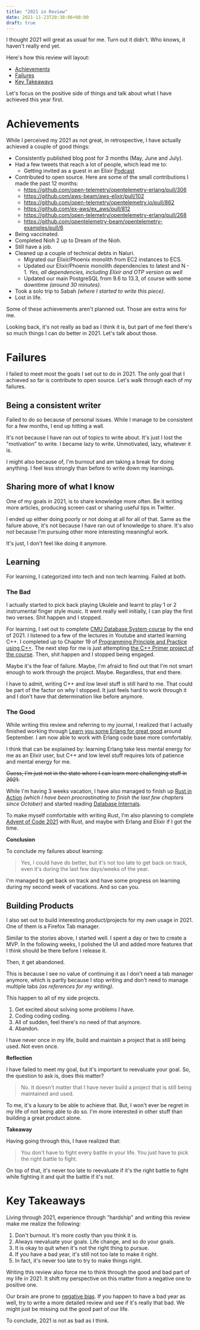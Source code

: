 ```yaml
---
title: "2021 in Review"
date: 2021-11-23T20:30:06+08:00
draft: true
---
```


I thought 2021 will great as usual for me. Turn out it didn't.
Who knows, it haven't really end yet.

Here's how this review will layout:

- [Achievements](#achievements)
- [Failures](#failures)
- [Key Takeaways](#key-takeaways)

Let's focus on the positive side of things and talk about what I have
achieved this year first.


# Achievements

While I perceived my 2021 as not great, in retrospective, I have actually
achieved a couple of good things:

- Consistently published blog post for 3 months (May, June and July).
- Had a few tweets that reach a lot of people, which lead me to:
  - Getting invited as a guest in an Elixir [Podcast][0]
- Contributed to open source. Here are some of the small contributions I made the past 12 months:
  - https://github.com/open-telemetry/opentelemetry-erlang/pull/306
  - https://github.com/aws-beam/aws-elixir/pull/102
  - https://github.com/open-telemetry/opentelemetry.io/pull/862
  - https://github.com/ex-aws/ex_aws/pull/812
  - https://github.com/open-telemetry/opentelemetry-erlang/pull/268
  - https://github.com/opentelemetry-beam/opentelemetry-examples/pull/6
- Being vaccinated.
- Completed Nioh 2 up to Dream of the Nioh.
- Still have a job.
- Cleaned up a couple of technical debts in Naluri.
  - Migrated our Elixir/Phoenix monolith from EC2 instances to ECS.
  - Updated our Elixir/Phoenix monolith dependencies to latest and N - 1. _Yes, all
  dependencies, including Elixir and OTP version as well_
  - Updated our main PostgreSQL from 9.6 to 13.3, of course with some downtime _(around 30 minutes)_.
- Took a solo trip to Sabah _(where I started to write this piece)_.
- Lost in life.

Some of these achievements aren't planned out.
Those are extra wins for me.

Looking back, it's not really as bad as I think it is, but part of me feel
there's so much things I can do better in 2021. Let's talk about those.

# Failures

I failed to meet most the goals I set out to do in 2021.
The only goal that I achieved so far is contribute to open
source. Let's walk through each of my failures.

## Being a consistent writer

Failed to do so because of personal issues. While I manage to be consistent for a few months,
I end up hitting a wall.

It's not because I have ran out of topics to write about. It's just I lost the
"motivation" to write. I became lazy to write. Unmotivated, lazy, whatever it
is.

I might also because of, I'm burnout and am taking a break for doing anything. I
feel less strongly than before to write down my learnings.

## Sharing more of what I know

One of my goals in 2021, is to share knowledge more often. Be it writing more
articles, producing screen cast or sharing useful tips in Twitter.

I ended up either doing poorly or not doing at all for all of that. Same as the
failure above, it's not because I have ran out of knowledge to share. It's also
not because I'm pursuing other more interesting meaningful work.

It's just, I don't feel like doing it anymore.

## Learning

For learning, I categorized into tech and non tech learning. Failed at both.

### The Bad

I actually started to pick back playing Ukulele and learnt to play 1 or 2
instrumental finger style music. It went really well initially, I can play
the first two verses. Shit happen and I stopped.

For learning, I set out to complete [CMU Database System course][1] by the end
of 2021. I listened to a few of the lectures in Youtube and started learning C++.
I completed up to Chapter 19 of [Programming Principle and Practice using
C++][3]. The next step for me is just attempting [the C++ Primer project of the
course][2]. Then, shit happen and I stopped being engaged.

Maybe it's the fear of failure. Maybe, I'm afraid to find out that I'm not
smart enough to work through the project. Maybe. Regardless, that end there.

I have to admit, writing C++ and low level stuff is still hard to me. That
could be part of the factor on why I stopped. It just feels hard to work
through it and I don't have that determination like before anymore.

### The Good

While writing this review and referring to my journal, I realized that I actually
finished working through [Learn you some Erlang for great good][4] around
September.
I am now able to work with Erlang code base more comfortably.

I think that can be explained by: learning Erlang take less mental energy for
me as an Elixir user, but C++ and low level stuff requires lots of
patience and mental energy for me.

~~Guess, I'm just not in the state where I can learn more
challenging stuff in 2021.~~

While I'm having 3 weeks vacation, I have also managed to finish up [Rust
in Action][5] _(which I have been procrastinating to finish the last few
chapters since October)_ and started reading [Database Internals][6].

To make myself comfortable with writing Rust, I'm also planning to complete
[Advent of Code 2021][7] with Rust, and maybe with Erlang and Elixir if I got the
time.

**Conclusion**

To conclude my failures about learning:

> Yes, I could have do better, but it's not too late to
get back on track, even it's during the last few days/weeks
of the year.

I'm managed to get back on track and have some progress on learning during my
second week of vacations. And so can you.

## Building Products

I also set out to build interesting product/projects for my own usage in 2021. One
of them is a Firefox Tab manager.

Similar to the stories above, I started well. I spent a day or two to create a
MVP. In the following weeks, I polished the UI and added more features that I think should be
there before I release it.

Then, it get abandoned.

This is because I see no value of continuing it as I don't need a tab manager
anymore, which is partly because I stop writing and don't need
to manage multiple tabs _(as references for my writing)_.

This happen to all of my side projects.

1. Get excited about solving some problems I have.
2. Coding coding coding.
3. All of sudden, feel there's no need of that anymore.
4. Abandon.

I have never once in my life, build and maintain a project that is still being
used. Not even once.

**Reflection**

I have failed to meet my goal, but it's important
to reevaluate your goal. So, the question to ask is, does this matter?

> No. It doesn't matter that I have never build a project that is still being
> maintained and used.

To me, it's a luxury to be able to achieve that. But, I won't ever be regret in
my life of not being able to do so. I'm more interested in other stuff than
building a great product alone.

**Takeaway**

Having going through this, I have realized that:

> You don't have to fight every battle in your life. You just have to
> pick the right battle to fight.

On top of that, it's never too late to reevaluate if it's the right battle to
fight while fighting it and quit the battle if it's not.

# Key Takeaways

Living through 2021, experience through "hardship" and writing
this review make me realize the following:

1. Don't burnout. It's more costly than you think it is.
2. Always reevaluate your goals. Life change, and so do your goals.
3. It is okay to quit when it's not the right thing to pursue.
4. If you have a bad year, it's still not too late to make it right.
5. In fact, it's never too late to try to make things right.

Writing this review also force me to think through the good
and bad part of my life in 2021. It shift my perspective on this matter from a negative one to
positive one.

Our brain are prone to [negative bias][8]. If you happen to
have a bad year as well, try to write a more detailed review
and see if it's really that bad. We might just be missing
out the good part of our life.

To conclude, 2021 is not as bad as I think.

[0]: https://thinkingelixir.com/podcast-episodes/066-tracing-production-with-kai-wern-choong/
[1]: https://15445.courses.cs.cmu.edu/fall2020/faq.html
[2]: https://15445.courses.cs.cmu.edu/fall2020/project0/
[3]: https://stroustrup.com/programming.html
[4]: https://learnyousomeerlang.com/content
[5]: https://www.rustinaction.com/
[6]: https://www.databass.dev/
[7]: https://adventofcode.com/2021
[8]: https://www.verywellmind.com/negative-bias-4589618
